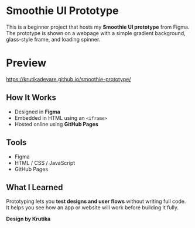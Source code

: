 # Smoothie UI Prototype

This is a beginner project that hosts my **Smoothie UI prototype** from Figma.  
The prototype is shown on a webpage with a simple gradient background, glass-style frame, and loading spinner.

# Preview
https://krutikadevare.github.io/smoothie-prototype/

## How It Works
- Designed in **Figma**  
- Embedded in HTML using an `<iframe>`  
- Hosted online using **GitHub Pages**

## Tools
- Figma  
- HTML / CSS / JavaScript  
- GitHub Pages

## What I Learned
Prototyping lets you **test designs and user flows** without writing full code.  
It helps you see how an app or website will work before building it fully.

**Design by Krutika**
